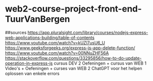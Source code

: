 # web2-course-project-front-end-TuurVanBergen
##sources
https://app.pluralsight.com/library/courses/nodejs-express-web-applications-building/table-of-contents
https://www.youtube.com/watch?v=kUZl7usU6_U
https://www.geeksforgeeks.org/express-js-app-delete-function/
https://www.youtube.com/watch?v=00NNuZHF56A
https://stackoverflow.com/questions/33295856/how-to-do-update-operation-in-express-js
cursus DEV 2
Oefeningen + cursus van WEB 1
Video's + Oefeningen + curses van WEB 2
ChatGPT voor het helpen oplossen van enkele errors
